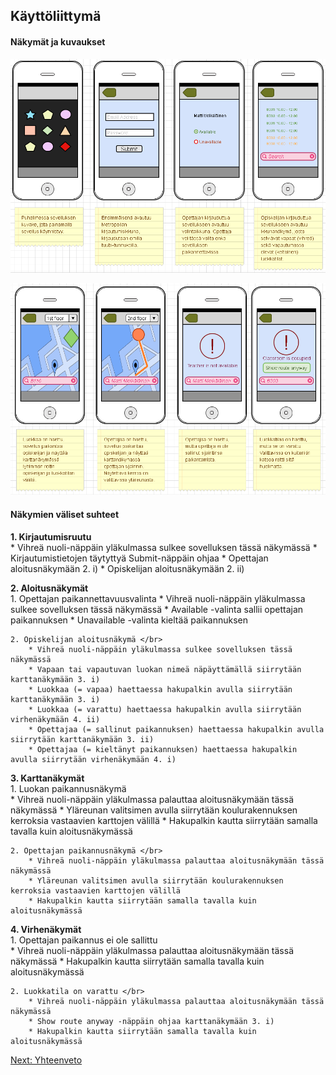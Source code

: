 ## Käyttöliittymä

#### Näkymät ja kuvaukset

![kayttoliittyma](käyttöliittymä_1.png)

![kayttoliittyma](käyttöliittymä_2.png)

#### Näkymien väliset suhteet

**1. Kirjautumisruutu </br>**
	* Vihreä nuoli-näppäin yläkulmassa sulkee sovelluksen tässä näkymässä
	* Kirjautumistietojen täytyttyä Submit-näppäin ohjaa
		* Opettajan aloitusnäkymään 2. i)
		* Opiskelijan aloitusnäkymään 2. ii)

**2. Aloitusnäkymät </br>**
	1. Opettajan paikannettavuusvalinta
		* Vihreä nuoli-näppäin yläkulmassa sulkee sovelluksen tässä näkymässä
		* Available -valinta sallii opettajan paikannuksen
		* Unavailable -valinta kieltää paikannuksen

	2. Opiskelijan aloitusnäkymä </br>
		* Vihreä nuoli-näppäin yläkulmassa sulkee sovelluksen tässä näkymässä 
		* Vapaan tai vapautuvan luokan nimeä näpäyttämällä siirrytään karttanäkymään 3. i)
		* Luokkaa (= vapaa) haettaessa hakupalkin avulla siirrytään karttanäkymään 3. i)
		* Luokkaa (= varattu) haettaessa hakupalkin avulla siirrytään virhenäkymään 4. ii)
		* Opettajaa (= sallinut paikannuksen) haettaessa hakupalkin avulla siirrytään karttanäkymään 3. ii)
		* Opettajaa (= kieltänyt paikannuksen) haettaessa hakupalkin avulla siirrytään virhenäkymään 4. i)

**3. Karttanäkymät </br>**
	1. Luokan paikannusnäkymä </br>
		* Vihreä nuoli-näppäin yläkulmassa palauttaa aloitusnäkymään tässä näkymässä 
		* Yläreunan valitsimen avulla siirrytään koulurakennuksen kerroksia vastaavien karttojen välillä
		* Hakupalkin kautta siirrytään samalla tavalla kuin aloitusnäkymässä

	2. Opettajan paikannusnäkymä </br>
		* Vihreä nuoli-näppäin yläkulmassa palauttaa aloitusnäkymään tässä näkymässä
		* Yläreunan valitsimen avulla siirrytään koulurakennuksen kerroksia vastaavien karttojen välillä
		* Hakupalkin kautta siirrytään samalla tavalla kuin aloitusnäkymässä

**4. Virhenäkymät </br>**
	1. Opettajan paikannus ei ole sallittu </br>
		* Vihreä nuoli-näppäin yläkulmassa palauttaa aloitusnäkymään tässä näkymässä
		* Hakupalkin kautta siirrytään samalla tavalla kuin aloitusnäkymässä

	2. Luokkatila on varattu </br>
		* Vihreä nuoli-näppäin yläkulmassa palauttaa aloitusnäkymään tässä näkymässä
		* Show route anyway -näppäin ohjaa karttanäkymään 3. i)
		* Hakupalkin kautta siirrytään samalla tavalla kuin aloitusnäkymässä

[Next: Yhteenveto](https://github.com/sannakas/ohjelmistotuotanto_2014_rakenne/blob/master/7_yhteenveto.md)
